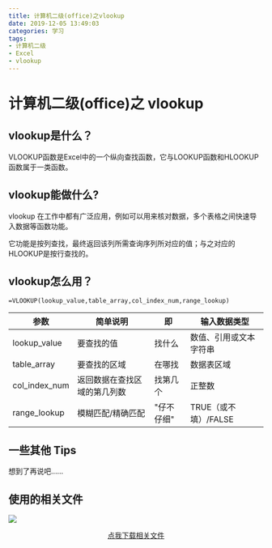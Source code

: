 ```yaml
---
title: 计算机二级(office)之vlookup
date: 2019-12-05 13:49:03
categories: 学习
tags: 
- 计算机二级
- Excel
- vlookup
---
```


# 计算机二级(office)之 vlookup

## vlookup是什么？

VLOOKUP函数是Excel中的一个纵向查找函数，它与LOOKUP函数和HLOOKUP函数属于一类函数。

## vlookup能做什么?

vlookup 在工作中都有广泛应用，例如可以用来核对数据，多个表格之间快速导入数据等函数功能。

它功能是按列查找，最终返回该列所需查询序列所对应的值；与之对应的HLOOKUP是按行查找的。

## vlookup怎么用？



```
=VLOOKUP(lookup_value,table_array,col_index_num,range_lookup)
```

| **参数**      | **简单说明**                 | 即   |**输入数据类型**       |
| ------------- | ---------------------------- | ---------------------- |---------------------- |
| lookup_value  | 要查找的值                   | 找什么 | 数值、引用或文本字符串 |
| table_array   | 要查找的区域                 | 在哪找 | 数据表区域             |
| col_index_num | 返回数据在查找区域的第几列数 | 找第几个 | 正整数                 |
| range_lookup  | 模糊匹配/精确匹配            | "仔不仔细" | TRUE（或不填）/FALSE   |

## 一些其他 Tips

想到了再说吧……

## 使用的相关文件

<p><a  href="http://nut.jingzhidh.com/vlookup例表.xlsx"><img src="https://s3.ax1x.com/2020/11/30/D2pF29.png"></img><center>点我下载相关文件</center></a></p>

